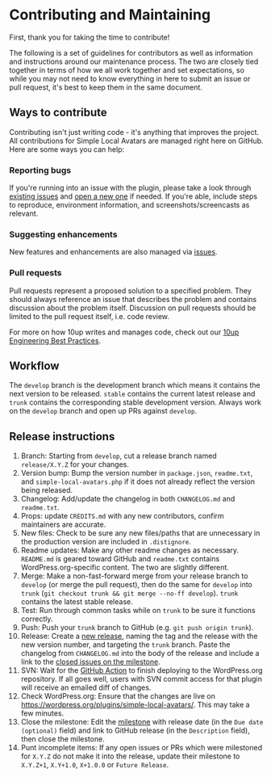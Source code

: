 # Contributing and Maintaining

First, thank you for taking the time to contribute!

The following is a set of guidelines for contributors as well as information and instructions around our maintenance process. The two are closely tied together in terms of how we all work together and set expectations, so while you may not need to know everything in here to submit an issue or pull request, it's best to keep them in the same document.

## Ways to contribute

Contributing isn't just writing code - it's anything that improves the project. All contributions for Simple Local Avatars are managed right here on GitHub. Here are some ways you can help:

### Reporting bugs

If you're running into an issue with the plugin, please take a look through [existing issues](https://github.com/10up/simple-local-avatars/issues) and [open a new one](https://github.com/10up/simple-local-avatars/issues/new) if needed. If you're able, include steps to reproduce, environment information, and screenshots/screencasts as relevant.

### Suggesting enhancements

New features and enhancements are also managed via [issues](https://github.com/10up/simple-local-avatars/issues).

### Pull requests

Pull requests represent a proposed solution to a specified problem. They should always reference an issue that describes the problem and contains discussion about the problem itself. Discussion on pull requests should be limited to the pull request itself, i.e. code review.

For more on how 10up writes and manages code, check out our [10up Engineering Best Practices](https://10up.github.io/Engineering-Best-Practices/).

## Workflow

The `develop` branch is the development branch which means it contains the next version to be released. `stable` contains the current latest release and `trunk` contains the corresponding stable development version. Always work on the `develop` branch and open up PRs against `develop`.

## Release instructions

1. Branch: Starting from `develop`, cut a release branch named `release/X.Y.Z` for your changes.
1. Version bump: Bump the version number in `package.json`, `readme.txt`, and `simple-local-avatars.php` if it does not already reflect the version being released.
1. Changelog: Add/update the changelog in both `CHANGELOG.md` and `readme.txt`.
1. Props: update `CREDITS.md` with any new contributors, confirm maintainers are accurate.
1. New files: Check to be sure any new files/paths that are unnecessary in the production version are included in `.distignore`.
1. Readme updates: Make any other readme changes as necessary. `README.md` is geared toward GitHub and `readme.txt` contains WordPress.org-specific content. The two are slightly different.
1. Merge: Make a non-fast-forward merge from your release branch to `develop` (or merge the pull request), then do the same for `develop` into `trunk` (`git checkout trunk && git merge --no-ff develop`). `trunk` contains the latest stable release.
1. Test: Run through common tasks while on `trunk` to be sure it functions correctly.
1. Push: Push your `trunk` branch to GitHub (e.g. `git push origin trunk`).
1. Release: Create a [new release](https://github.com/10up/simple-local-avatars/releases/new), naming the tag and the release with the new version number, and targeting the `trunk` branch.  Paste the changelog from `CHANGELOG.md` into the body of the release and include a link to the [closed issues on the milestone](https://github.com/10up/simple-local-avatars/milestone/#?closed=1).
1. SVN: Wait for the [GitHub Action](https://github.com/10up/simple-local-avatars/actions) to finish deploying to the WordPress.org repository.  If all goes well, users with SVN commit access for that plugin will receive an emailed diff of changes.
1. Check WordPress.org: Ensure that the changes are live on https://wordpress.org/plugins/simple-local-avatars/. This may take a few minutes.
1. Close the milestone: Edit the [milestone](https://github.com/10up/simple-local-avatars/milestone/#) with release date (in the `Due date (optional)` field) and link to GitHub release (in the `Description` field), then close the milestone.
1. Punt incomplete items: If any open issues or PRs which were milestoned for `X.Y.Z` do not make it into the release, update their milestone to `X.Y.Z+1`, `X.Y+1.0`, `X+1.0.0` or `Future Release`.
